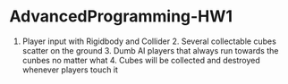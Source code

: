 # AdvancedProgramming-HW1
1. Player input with Rigidbody and Collider 2. Several collectable cubes scatter on the ground 3. Dumb AI players that always run towards the cunbes no matter what 4. Cubes will be collected and destroyed whenever players touch it
